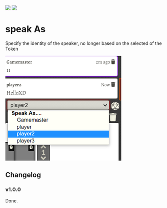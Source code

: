 ![](https://img.shields.io/badge/Foundry-v0.8.9-informational)
<a href="https://patreon.com/HKTRPG"><img src="https://img.shields.io/endpoint.svg?url=https://shieldsio-patreon.vercel.app/api/?username=HKTRPG&type=patrons" /></a>

# speak As

Specify the identity of the speaker, no longer based on the selected of the Token

![](./readme.png)

## Changelog

### v1.0.0

Done. 
